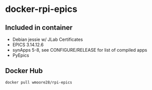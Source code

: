 # docker-rpi-epics

## Included in container
- Debian jessie w/ JLab Certificates
- EPICS 3.14.12.6
- synApps 5-8, see CONFIGURE/RELEASE for list of compiled apps
- PyEpics

## Docker Hub
```
docker pull wmoore28/rpi-epics
```
